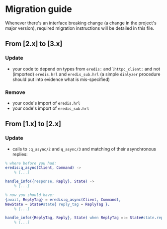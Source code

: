 # Migration guide

Whenever there's an interface breaking change (a change in the project's major
version), required migration instructions will be detailed in this file.

## From [2.x] to [3.x]

### Update

- your code to depend on types from `eredis:` and `lhttpc_client:` and not
(imported) `eredis.hrl` and `eredis_sub.hrl` (a simple `dialyzer` procedure
should put into evidence what is mis-specified)

### Remove

- your code's import of `eredis.hrl`
- your code's import of `eredis_sub.hrl`

## From [1.x] to [2.x]

### Update

- calls to `:q_async/2` and `q_async/3` and matching of their asynchronous
replies:

```erlang
% where before you had:
eredis:q_async(Client, Command) ->
    % [...]

handle_info({response, Reply}, State) ->
    % [...]

% now you should have:
{await, ReplyTag} = eredis:q_async(Client, Command),
NewState = State#state{ reply_tag = ReplyTag }.
    % [...]

handle_info({ReplyTag, Reply}, State) when ReplyTag =:= State#state.reply_tag ->
    % [...]
```
